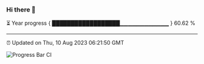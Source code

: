 ### Hi there 👋

⏳ Year progress { ██████████████████▁▁▁▁▁▁▁▁▁▁▁▁ } 60.62 %

---

⏰ Updated on Thu, 10 Aug 2023 06:21:50 GMT

![Progress Bar CI](https://github.com/ZhaoGui/ZhaoGui/workflows/Progress%20Bar%20CI/badge.svg)
